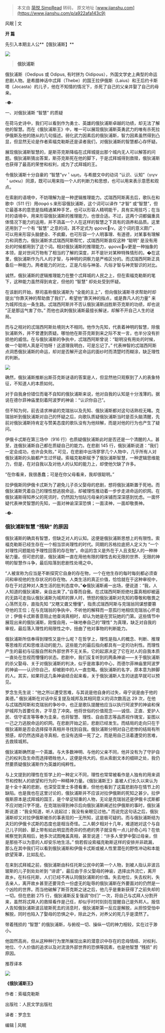 > 本文由 [简悦 SimpRead](http://ksria.com/simpread/) 转码， 原文地址 [www.jianshu.com](https://www.jianshu.com/p/a922afa143c9)

风眠 | 文

**开 篇**

先引入本期主人公**【俄狄浦斯】**

![](http://upload-images.jianshu.io/upload_images/18613882-f555c3795f89ed99)

> **俄狄浦斯**

俄狄浦斯（Oedipus 或 Odipus, 有时拼为 Oidipous），外国文学史上典型的命运悲剧人物。是希腊神话中忒拜（Thebe）的国王拉伊俄斯（Laius）和王后约卡斯塔（Jocasta）的儿子，他在不知情的情况下，杀死了自己的父亲并娶了自己的母亲。

-❶-

一、对俄狄浦斯 “智慧” 的质疑

在荷马史诗中，我们可以看到作为勇士、英雄的俄狄浦斯卓越的功绩，却无法了解他的智慧。而在《俄狄浦斯王》中，唯一可以展现俄狄浦斯英勇武力的唯有杀死拉伊俄斯及他的随从的几句描述。弱化武力因素后的俄狄浦斯，智力因素虽然得到凸显，但显然无论是作者索福克勒斯还是读者我们，对俄狄浦斯的智慧都心存怀疑。

展现俄狄浦斯智慧的，是斯芬克斯降临在忒拜城提出那个城内无人可以解答的问题。俄狄浦斯猜出答案，斯芬克斯死在他的脚下，于是忒拜城得到救赎，俄狄浦斯也获得了最高的荣誉和权利，成为了忒拜城的王。

令俄狄浦斯十分自豪的 “智慧”γν＇ωμη，与希腊文中的动词 “认识、认知”（γιγν＇ωσκω）同源，既可以用来指一个人的判断力和思想，也可以用来表示意愿和观点。

在索剧的语境中，不妨理解为是一种逻辑推理能力。忒瑞西阿斯离去后，歌队在和歌中（511 行）用σοφóｓ来形容俄狄浦斯，这个词可以译作 “才智” 或“智慧”，但它最基本的意思是指精通某种手艺，也可以形容人精明能干，具有实用技巧；在当时的语境中，用来形容俄狄浦斯的推理能力，也很合适。不过，这两个词都偏重具体情况下能力的运用，并不涵盖一个人在这样的智慧之下具有的涵养和品质。这里还用到了一个有 “智慧” 之意的词，其不定式为 φρονειν。这个词的意义颇广，可以用来形容头脑健全、不疯癫，也可形容一个人明事理、有道德，对某事有理解力和洞悉力。俄狄浦斯求忒瑞西阿斯帮忙，忒瑞西阿斯哀叹这种 “聪明” 是没有用处的时候都用到了这个词。相对俄狄浦斯的推理能力，φρονειν更是一种抽象的本领，是对世间万物有了相当的了解的深度，并不是针对某种特殊情形的。�在这里，俄狄浦斯作为凡人的才智，与神明的洞察力是严格区分的。而忒瑞西阿斯正具备后一种能力。两者能力的对比，正是凡俗与神圣、凡俗才智与神灵智识的对比。

诚然，俄狄浦斯的逻辑推理能力在整个忒拜城的人民之上，但在索福克勒斯的笔下，这种能力虽然得到肯定，但他的 “智慧” 却处处受到怀疑。

在该剧的开始，祭司虽称俄狄浦斯为 “全能的主上”，但向俄狄浦斯寻求帮助时却提出“你靠天神的帮助救了我们”，希望他“靠天神的指点，或是靠凡人的力量” 来为城邦找出一条生路。忒瑞西阿斯并不否认俄狄浦斯战胜斯芬克斯的功绩，却也说 “正是那运气害了你。” 而他也讽刺俄狄浦斯最擅长解谜，却解不开自己人生的谜局。

而与之相对的忒瑞西阿斯处境则大不相同。他作为先知，代表着神明的智慧，除俄狄浦斯外，并不曾遭到质疑。哪怕他在斯芬克斯到来之际不发一言，也半分没有折损他的威信。在与俄狄浦斯的争执中，忒瑞西阿斯曾说：“聪明没有用处的时候，做一个聪明人真是可怕呀！这道理我明白，可是忘记了。” 代表神智的忒瑞西阿斯点洞悉俄狄浦斯的命运，却对是否解开这命运的面纱时而清楚时而糊涂，缺乏理性的判断。

![](http://upload-images.jianshu.io/upload_images/18613882-ef1814b798566208)

确然，俄狄浦斯推断出斯芬克斯谜语的答案是人，但显然他只观察到了人的表象特征，不知道人的本质如何。

对于自我身份错位而毫不自知的俄狄浦斯来说，他对自我的认知是十分浅薄的。据说在德尔菲神庙里刻着阿波罗的神谕：“认识你自己”。

但不知为何，前去请求神谕的克瑞翁以及先知、俄狄浦斯都对这句话熟视无睹。克瑞翁听到俄狄浦斯对自己的怀疑之后，向歌队质疑俄狄浦斯当时是否头脑清醒，先前对俄狄浦斯持肯定与赞美态度的歌队没有为他辩解，而是对他的行为也产生了疑问。

伊俄卡忒斯在第三场中（916 行）也质疑俄狄浦斯此时是否还是一个清醒的人。甚至，连俄狄浦斯自己都在质疑自己的能力。在悲剧 145 行，俄狄浦斯说道：“我们一定会成功，也许会失败。” 可见，在悲剧中出场寥寥几个人物中，几乎所有人对俄狄浦斯的头脑都产生过怀疑。索福克勒斯赋予了俄狄浦斯智慧，一种逻辑思维能力，但是，在对自我以及对他人的认知的能力上，却使他欠缺了许多。

“在你看来，我很愚蠢；可是在你父母看来，我却很聪明。”

拉伊俄斯同伊俄卡忒斯为了避免儿子杀父娶母的悲剧，想将俄狄浦斯置于死地。而俄狄浦斯凭着自己的理性想逃脱命运，却被理性推动着一步步走进命运的织网。在俄狄浦斯得知养父的死讯时，仍然因为怕玷污母亲的床铺而深深感到忧虑。一面怀疑代表神灵智慧的先知，一面对神谕深深恐惧；一面渎神，一面却敬畏神。

-❷-

### 俄狄浦斯智慧 “残缺” 的原因

俄狄浦斯的确具有智慧，但缺乏对人的认知。这便是俄狄浦斯思想上的有限性。索福克勒斯已经生存在一个相当崇尚理性的时代。同期的苏格拉底把人定义为 “一个对理性问题能给予理性回答的存在物”。命运的含义是外在于人且支配人的一种神秘力量。但可悲的是，俄狄浦斯一直在用他有限的理性去和无限的世界、无限的神明的智慧作斗争，最后陷落到悲剧性处境之中。

“人被宣称为应当是不断探究它自身的存在物，一个在他生存的每时每刻都必须查问和审视他的生存状况的存在物。人类生活的真正价值，恰恰就在于这种审视中，存在于对这种对人类生活的批判态度中。”�俄狄浦斯甫一出场，便说道：“我，人人知道的俄狄浦斯，亲自出来了。”自尊而自傲。在忒瑞西阿斯拒绝吐露真相却被逼的无路可走指认俄狄浦斯为城邦的罪人时，愤怒的俄狄浦斯对先知的尊敬和敬畏之心荡然无存，直指先知 “又瞎又聋又懵懂”，指责忒瑞西阿斯与克瑞翁同谋想要篡夺他的王位；在与克瑞翁的争执中，不听他的解释而一意孤行地相信克瑞翁心怀诡计；伊俄卡忒斯善意阻止他查询真相时，却认为她是在赏玩她的门第。这些情节中展现出来的俄狄浦斯，刚愎自用，一昧地奉自己的“理性” 为真理，缺乏对自我的审视，最后落入理性的局限性之中，扭曲了他对事物的判断能力。

俄狄浦斯所信奉得到理性又是什么呢？在哲学上，理性是指人的概念、判断、推理等思维形式和思维活动的能力。这些能力的最后指向都具有一定的功利性。而理性产生的最初与征服自然和外部世界不无关系，它的起源决定了它在对人的自我本质一直处在忽视而懵懂的状态。悲剧中，我们反复听到的两条神谕——关于俄狄浦斯的杀父娶母、关于对俄狄浦斯的判决，似乎是故事的中心，而德尔菲神庙里阿波罗的神谕——认识你自己，却被剧中的人一直忽略。俄狄浦斯的名字，原本意为肿脚的人。其实，如果将这几条神谕结合起来看，关于俄狄浦斯人生的谜底早就可以预见。

罗念生先生说：“他之所以遭受苦难，与其说是他自身的过失，毋宁说是由于他的美德。” 俄狄浦斯在对话中反复提及城邦及其相同意义的词次数高达 29 次，在他与忒瑞西阿斯和克瑞翁的争吵中，也正是歌队提醒他应当以执行阿波罗的神谕和保护城邦为首要任务，才平息了冲突。他将世俗的价值观念——诚信、正直、爱护人民、信守诺言等等奉为圭臬，也将智慧、理性、自由意志等品质视作瑰宝，妄图以一己之力逃脱命运的织网。在悲剧开始之前，悲剧已经发生。而结局的走向只在于俄狄浦斯是否会选择探寻真相并寻找到自我。俄狄浦斯分明对自己悲惨的结局有所预感，却仍然选择追寻真相，也没有选择一死了之，而是用自己活着遭受的苦难，去救赎城邦。

俄狄浦斯确然是一个英雄。与大多数神明、与他的父亲不同，他并没有为了守护自己的权利及生命而选择牺牲他人，这便是伟大的。但从索剧文本的细碎之处，我仍然要质疑俄狄浦斯作为英雄的纯粹性。

与上文提到的理性在哲学上的一种定义不同，理性也常常被看作是人独有的用来调节和控制人的欲望和行为的一种精神力量。《俄狄浦斯王》虽被人们长久以来认为是十全十美的悲剧，也深受亚里士多德看重，但他也看到了这篇悲剧存在情节上的缺陷。也是我也在这里讨论的，俄狄浦斯并不应该对拉伊俄斯的死知之甚少。拉伊俄斯原本是忒拜城的国王，是个举足轻重的人物，无论是克瑞翁还是伊俄卡忒斯都不应对她只字不提。在克瑞翁得到神示后向俄狄浦斯阐述拉伊俄斯的事时，俄狄浦斯说道：“我全知道，听人说起过；我没有亲眼见过他。” 而说完这句话之后，俄狄浦斯却又对拉伊俄斯被杀的事表现的一无所知，这是极可疑的。而与俄狄浦斯结为夫妇的伊俄卡忒斯的态度也是相当奇怪。二人朝夕相对十几年，难道她对这个与自己儿子同龄、脚上带有如此明显而奇异的伤疤的男子就没有一点儿好奇心吗？在依稀察觉到真相后，她多次试图掩盖真相，甚至说道：“许多人曾梦中娶过母亲，但是那些不以为意的人却安乐地生活。” 倘若假设索福克勒斯这样的安排并非疏漏，那么在其中我们可以看到俄狄浦斯和伊俄卡忒斯或被人性里潜在的野性冲动和本能欲望笼罩，比如乱伦。

在来到忒拜城之前，俄狄浦斯由科任托斯公民中的第一个人物，到被人指认非波吕玻斯的儿子到处处听到 “诽谤”，最后由于杀父娶母的神谕，选择出外流亡，离开故乡。在科任托斯，人们已经不再认同俄狄浦斯的价值。失去地位，失去权利，失去亲人，离开故乡甚至还要背负一份虚无的耻辱的俄狄浦斯在外要面对的仍然是一个凶险的世界。而当他破解了斯芬克斯之谜之后，他几乎是重新获得了之前失却的一切。但在悲剧 275 行，俄狄浦斯反复强调“你们” 一次，将自己与忒拜人分割开来，虽然将忒拜人的救赎看作是己任，却似乎时时刻刻在提醒自己是外邦人。报信人告知俄狄浦斯波吕玻斯死去的消息时，俄狄浦斯第一反应是解脱，从担惊受怕中解脱，同时也陷入了娶母的恐惧之中，除此之外，对养父的死几乎是漠然了。

带着残损的 “智慧” 的俄狄浦斯，与俯视一切、操纵一切的神力相较，实在过于渺小。

他固然高尚，但从这种种行为里所展现出来的潜意识中存在的恋母情结、对权利、地位、个人价值的追求以及对流浪外部世界的恐惧等因素，也是他智慧 “残损” 的原因。

推荐译本

![](http://upload-images.jianshu.io/upload_images/18613882-8e953f077d7ddb72)

**《俄狄浦斯王》**

作者：索福克勒斯

出版社：人民文学出版社

译者：罗念生

编辑 | 风眠